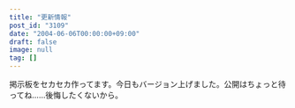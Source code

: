 ```yaml
---
title: "更新情報"
post_id: "3109"
date: "2004-06-06T00:00:00+09:00"
draft: false
image: null
tag: []
---
```



掲示板をセカセカ作ってます。今日もバージョン上げました。公開はちょっと待ってね……後悔したくないから。
